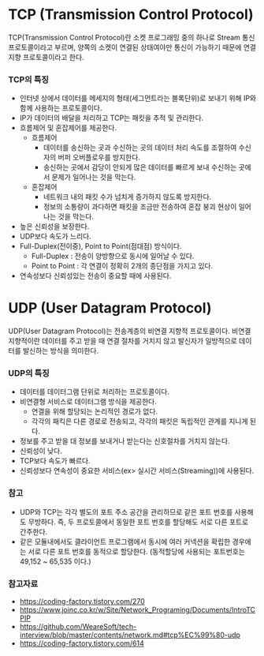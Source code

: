 # TCP (Transmission Control Protocol)
TCP(Transmission Control Protocol)란 소켓 프로그래밍 중의 하나로 Stream 통신 프로토콜이라고 부르며, 양쪽의 소켓이 연결된 상태여야만 통신이 가능하기 때문에 연결지향 프로토콜이라고 한다.
### TCP의 특징
- 인터넷 상에서 데이터를 메세지의 형태(세그먼트라는 블록단위)로 보내기 위해 IP와 함께 사용하는 프로토콜이다.
- IP가 데이터의 배달을 처리하고 TCP는 패킷을 추적 및 관리한다.
- 흐름제어 및 혼잡제어를 제공한다.
   -  흐름제어 
      - 데이터를 송신하는 곳과 수신하는 곳의 데이터 처리 속도를 조절하여 수신자의 버퍼 오버플로우를 방지한다.
      - 송신하는 곳에서 감당이 안되게 많은 데이터를 빠르게 보내 수신하는 곳에서 문제가 일어나는 것을 막는다.
   - 혼잡제어
      - 네트워크 내의 패킷 수가 넘치게 증가하지 않도록 방지한다.
      - 정보의 소통량이 과다하면 패킷을 조금만 전송하여 혼잡 붕괴 현상이 일어나는 것을 막는다.
- 높은 신뢰성을 보장한다. 
- UDP보다 속도가 느리다.
- Full-Duplex(전이중), Point to Point(점대점) 방식이다.
  - Full-Duplex : 전송이 양방향으로 동시에 일어날 수 있다.
  - Point to Point : 각 연결이 정확히 2개의 종단점을 가지고 있다.
- 연속성보다 신뢰성있는 전송이 중요할 때에 사용된다.
# UDP (User Datagram Protocol)
UDP(User Datagram Protocol)는 전송계층의 비연결 지향적 프로토콜이다. 비연결 지향적이란 데이터를 주고 받을 때 연결 절차를 거치지 않고 발신자가 일방적으로 데이터를 발신하는 방식을 의미한다.
### UDP의 특징
- 데이터를 데이터그램 단위로 처리하는 프로토콜이다.
- 비연결형 서비스로 데이터그램 방식을 제공한다.
  - 연결을 위해 할당되는 논리적인 경로가 없다.
  - 각각의 패킥은 다른 경로로 전송되고, 각각의 패킷은 독립적인 관계를 지니게 된다.
- 정보를 주고 받을 대 정보를 보내거나 받는다는 신호절차를 거치지 않는다. 
- 신뢰성이 낮다.
- TCP보다 속도가 빠르다.
- 신뢰성보다 연속성이 중요한 서비스(ex> 실시간 서비스(Streaming))에 사용된다.
### 참고
- UDP와 TCP는 각각 별도의 포트 주소 공간을 관리하므로 같은 포트 번호를 사용해도 무방하다. 즉, 두 프로토콜에서 동일한 포트 번호를 할당해도 서로 다른 포트로 간주한다.
- 같은 모듈내에서도 클라이언트 프로그램에서 동시에 여러 커넥션을 확립한 경우에는 서로 다른 포트 번호를 동적으로 할당한다. (동적할당에 사용되는 포트번호는 49,152 ~ 65,535 이다.)
### 참고자료
- https://coding-factory.tistory.com/270  
- https://www.joinc.co.kr/w/Site/Network_Programing/Documents/IntroTCPIP
- https://github.com/WeareSoft/tech-interview/blob/master/contents/network.md#tcp%EC%99%80-udp
- https://coding-factory.tistory.com/614
